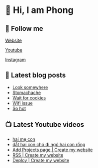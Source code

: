 # 👋 Hi, I am Phong

## 🔗 Follow me

[Website](https://phongever.xyz "Website")

[Youtube](https://www.youtube.com/@phongever "Youtube")

[Instagram](https://www.instagram.com/phongever "Instagram")

## 📝 Latest blog posts

<!-- BLOG-POST-LIST:START -->
- [Look somewhere](https://phongever.xyz/blog/look-at-somewhere/)
- [Stomachache](https://phongever.xyz/blog/stomachache/)
- [Wait for cookies](https://phongever.xyz/blog/wait-for-cookies/)
- [Wifi issue](https://phongever.xyz/blog/wifi-issue/)
- [So hot](https://phongever.xyz/blog/so-hot/)
<!-- BLOG-POST-LIST:END -->

## 📺 Latest Youtube videos

<!-- YOUTUBE-VIDEO-LIST:START -->
- [hai mẹ con](https://www.youtube.com/watch?v=06TigPu9Sjk)
- [dắt hai con chó đi ngó hai con rồng](https://www.youtube.com/watch?v=K2SQ69C_BkI)
- [Add Projects page | Create my website](https://www.youtube.com/watch?v=iB5EPES5H6o)
- [RSS | Create my website](https://www.youtube.com/watch?v=YZAYeKO5rEY)
- [Deploy | Create my website](https://www.youtube.com/watch?v=c7qc2ceBzwE)
<!-- YOUTUBE-VIDEO-LIST:END -->
